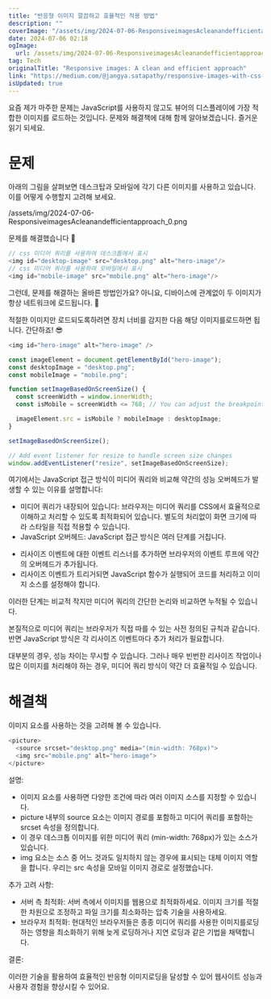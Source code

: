 ```yaml
---
title: "반응형 이미지 깔끔하고 효율적인 적용 방법"
description: ""
coverImage: "/assets/img/2024-07-06-ResponsiveimagesAcleanandefficientapproach_0.png"
date: 2024-07-06 02:18
ogImage: 
  url: /assets/img/2024-07-06-ResponsiveimagesAcleanandefficientapproach_0.png
tag: Tech
originalTitle: "Responsive images: A clean and efficient approach"
link: "https://medium.com/@jangya.satapathy/responsive-images-with-css-a-clean-and-efficient-approach-a600990c47c3"
isUpdated: true
---
```




요즘 제가 마주한 문제는 JavaScript를 사용하지 않고도 뷰어의 디스플레이에 가장 적합한 이미지를 로드하는 것입니다. 문제와 해결책에 대해 함께 알아보겠습니다. 즐거운 읽기 되세요.

# 문제

아래의 그림을 살펴보면 데스크탑과 모바일에 각기 다른 이미지를 사용하고 있습니다. 이를 어떻게 수행할지 고려해 보세요.

/assets/img/2024-07-06-ResponsiveimagesAcleanandefficientapproach_0.png

<div class="content-ad"></div>

문제를 해결했습니다 🎯

```js
// css 미디어 쿼리를 사용하여 데스크톱에서 표시
<img id="desktop-image" src="desktop.png" alt="hero-image"/>
// css 미디어 쿼리를 사용하여 모바일에서 표시
<img id="mobile-image" src="mobile.png" alt="hero-image"/>
```

그런데, 문제를 해결하는 올바른 방법인가요? 아니요, 디바이스에 관계없이 두 이미지가 항상 네트워크에 로드됩니다. 🤔

적절한 이미지만 로드되도록하려면 장치 너비를 감지한 다음 해당 이미지를로드하면 됩니다. 간단하죠! 😎

<div class="content-ad"></div>

```js
<img id="hero-image" alt="hero-image" />
```

```js
const imageElement = document.getElementById("hero-image");
const desktopImage = "desktop.png";
const mobileImage = "mobile.png";

function setImageBasedOnScreenSize() {
  const screenWidth = window.innerWidth;
  const isMobile = screenWidth <= 768; // You can adjust the breakpoint here

  imageElement.src = isMobile ? mobileImage : desktopImage;
}

setImageBasedOnScreenSize();

// Add event listener for resize to handle screen size changes
window.addEventListener("resize", setImageBasedOnScreenSize);
```

여기에서는 JavaScript 접근 방식이 미디어 쿼리와 비교해 약간의 성능 오버헤드가 발생할 수 있는 이유를 설명합니다:

- 미디어 쿼리가 내장되어 있습니다: 브라우저는 미디어 쿼리를 CSS에서 효율적으로 이해하고 처리할 수 있도록 최적화되어 있습니다. 별도의 처리없이 화면 크기에 따라 스타일을 직접 적용할 수 있습니다.
- JavaScript 오버헤드: JavaScript 접근 방식은 여러 단계를 거칩니다.

<div class="content-ad"></div>

- 리사이즈 이벤트에 대한 이벤트 리스너를 추가하면 브라우저의 이벤트 루프에 약간의 오버헤드가 추가됩니다.
- 리사이즈 이벤트가 트리거되면 JavaScript 함수가 실행되어 코드를 처리하고 이미지 소스를 설정해야 합니다.

이러한 단계는 비교적 작지만 미디어 쿼리의 간단한 논리와 비교하면 누적될 수 있습니다.

본질적으로 미디어 쿼리는 브라우저가 직접 따를 수 있는 사전 정의된 규칙과 같습니다. 반면 JavaScript 방식은 각 리사이즈 이벤트마다 추가 처리가 필요합니다.

대부분의 경우, 성능 차이는 무시할 수 있습니다. 그러나 매우 빈번한 리사이즈 작업이나 많은 이미지를 처리해야 하는 경우, 미디어 쿼리 방식이 약간 더 효율적일 수 있습니다.

<div class="content-ad"></div>

# 해결책

이미지 요소를 사용하는 것을 고려해 볼 수 있습니다.

```js
<picture>
  <source srcset="desktop.png" media="(min-width: 768px)">
  <img src="mobile.png" alt="hero-image">
</picture>
```

설명:

<div class="content-ad"></div>

- 이미지 요소를 사용하면 다양한 조건에 따라 여러 이미지 소스를 지정할 수 있습니다.
- picture 내부의 source 요소는 이미지 경로를 포함하고 미디어 쿼리를 포함하는 srcset 속성을 정의합니다.
- 이 경우 데스크톱 이미지를 위한 미디어 쿼리 (min-width: 768px)가 있는 소스가 있습니다.
- img 요소는 소스 중 어느 것과도 일치하지 않는 경우에 표시되는 대체 이미지 역할을 합니다. 우리는 src 속성을 모바일 이미지 경로로 설정했습니다.

추가 고려 사항:

- 서버 측 최적화: 서버 측에서 이미지를 웹용으로 최적화하세요. 이미지 크기를 적절한 차원으로 조정하고 파일 크기를 최소화하는 압축 기술을 사용하세요.
- 브라우저 최적화: 현대적인 브라우저들은 종종 미디어 쿼리를 사용한 이미지를로딩하는 영향을 최소화하기 위해 늦게 로딩하거나 지연 로딩과 같은 기법을 채택합니다.

결론:

<div class="content-ad"></div>

이러한 기술을 활용하여 효율적인 반응형 이미지로딩을 달성할 수 있어 웹사이트 성능과 사용자 경험을 향상시킬 수 있어요.
